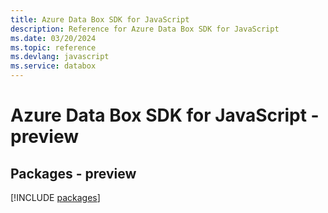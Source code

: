 ```yaml
---
title: Azure Data Box SDK for JavaScript
description: Reference for Azure Data Box SDK for JavaScript
ms.date: 03/20/2024
ms.topic: reference
ms.devlang: javascript
ms.service: databox
---
```

# Azure Data Box SDK for JavaScript - preview
## Packages - preview
[!INCLUDE [packages](data-box-index.md)]